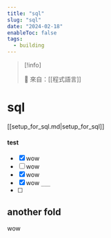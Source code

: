 ```yaml
---
title: "sql"
slug: "sql"
date: "2024-02-18"
enableToc: false
tags:
  - building
---
```


> [!info]
>
> 🌱 來自：[[程式語言]]

# sql

[[setup_for_sql.md|setup_for_sql]]

#### test

- [X] wow
- [ ] wow
- [X] wow
- [x] wow `___`
- [ ] 

## another fold

wow
